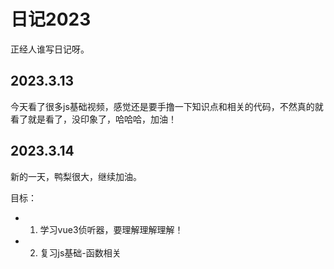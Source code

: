 # 日记2023

正经人谁写日记呀。

## 2023.3.13

今天看了很多js基础视频，感觉还是要手撸一下知识点和相关的代码，不然真的就看了就是看了，没印象了，哈哈哈，加油！

## 2023.3.14

新的一天，鸭梨很大，继续加油。

目标：
- 1. 学习vue3侦听器，要理解理解理解！

- 2. 复习js基础-函数相关